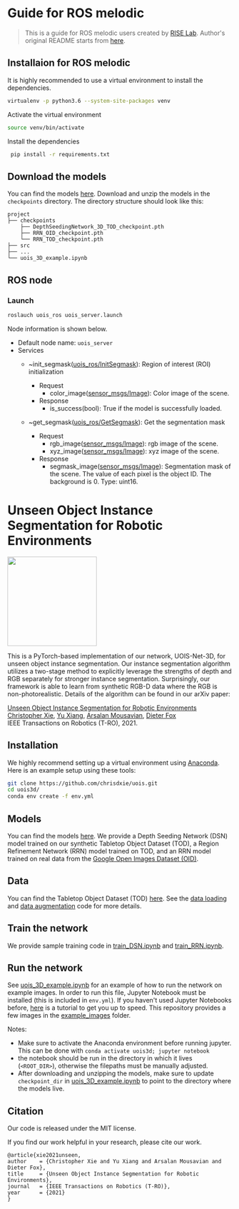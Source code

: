 # Guide for ROS melodic
> This is a guide for ROS melodic users created by [RISE Lab](https://github.com/rise-lab-skku). Author's original README starts from [here](#unseen-object-instance-segmentation-for-robotic-environments).
## Installaion for ROS melodic
It is highly recommended to use a virtual environment to install the dependencies. 
```bash
virtualenv -p python3.6 --system-site-packages venv
```

Activate the virtual environment
```bash
source venv/bin/activate
```

Install the dependencies
```bash
 pip install -r requirements.txt
```

## Download the models
You can find the models [here](https://drive.google.com/uc?export=download&id=1D-eaiOgFq_mg8OwbLXorgOB5lrxvmgQd). Download and unzip the models in the `checkpoints` directory. The directory structure should look like this:
```
project
├── checkpoints
    ├── DepthSeedingNetwork_3D_TOD_checkpoint.pth
    ├── RRN_OID_checkpoint.pth
    └── RRN_TOD_checkpoint.pth
├── src
├── ...
└── uois_3D_example.ipynb
```

## ROS node
### Launch
```bash
roslauch uois_ros uois_server.launch
```
Node information is shown below.
* Default node name: `uois_server`
* Services
    * ~init_segmask([uois_ros/InitSegmask](srv/InitSegmask.srv)): Region of interest (ROI) initialization
        * Request
            * color_image([sensor_msgs/Image](http://docs.ros.org/en/melodic/api/sensor_msgs/html/msg/Image.html)): Color image of the scene.
        * Response
            * is_success(bool): True if the model is successfully loaded.

    * ~get_segmask([uois_ros/GetSegmask](srv/GetSegmask.srv)): Get the segmentation mask
        * Request
            * rgb_image([sensor_msgs/Image](http://docs.ros.org/en/melodic/api/sensor_msgs/html/msg/Image.html)): rgb image of the scene.
            * xyz_image([sensor_msgs/Image](http://docs.ros.org/en/melodic/api/sensor_msgs/html/msg/Image.html)): xyz image of the scene.
        * Response
            * segmask_image([sensor_msgs/Image](http://docs.ros.org/en/melodic/api/sensor_msgs/html/msg/Image.html)): Segmentation mask of the scene. The value of each pixel is the object ID. The background is 0. Type: uint16.

# Unseen Object Instance Segmentation for Robotic Environments

<img src="gifs/pipeline.gif" height="200" />

This is a PyTorch-based implementation of our network, UOIS-Net-3D, for unseen object instance segmentation. Our instance segmentation algorithm utilizes a two-stage method to explicitly leverage the strengths of depth and RGB separately for stronger instance segmentation. Surprisingly, our framework is able to learn from synthetic RGB-D data where the RGB is non-photorealistic. Details of the algorithm can be found in our arXiv paper:

[Unseen Object Instance Segmentation for Robotic Environments](https://arxiv.org/abs/2007.08073)<br/>
[Christopher Xie](https://chrisdxie.github.io), [Yu Xiang](https://yuxng.github.io), [Arsalan Mousavian](https://cs.gmu.edu/~amousavi/), [Dieter Fox](https://homes.cs.washington.edu/~fox/) <br/>
IEEE Transactions on Robotics (T-RO), 2021.

## Installation

We highly recommend setting up a virtual environment using [Anaconda](https://www.anaconda.com/distribution/). Here is an example setup using these tools:

```bash
git clone https://github.com/chrisdxie/uois.git
cd uois3d/
conda env create -f env.yml
```

## Models
You can find the models [here](https://drive.google.com/uc?export=download&id=1D-eaiOgFq_mg8OwbLXorgOB5lrxvmgQd). We provide a Depth Seeding Network (DSN) model trained on our synthetic Tabletop Object Dataset (TOD), a Region Refinement Network (RRN) model trained on TOD, and an RRN model trained on real data from the [Google Open Images Dataset (OID)](https://storage.googleapis.com/openimages/web/download.html).

## Data
You can find the Tabletop Object Dataset (TOD) [here](https://drive.google.com/uc?export=download&id=157nWfb4pLbwAfOdMLls6q0lZQyqUCvLY). See the [data loading](src/data_loader.py) and [data augmentation](src/data_augmentation.py) code for more details.

## Train the network
We provide sample training code in [train_DSN.ipynb](train_DSN.ipynb) and [train_RRN.ipynb](train_RRN.ipynb).

## Run the network
See [uois_3D_example.ipynb](uois_3D_example.ipynb) for an example of how to run the network on example images. In order to run this file, Jupyter Notebook must be installed (this is included in `env.yml`). If you haven't used Jupyter Notebooks before, [here](https://www.dataquest.io/blog/jupyter-notebook-tutorial/) is a tutorial to get you up to speed. This repository provides a few images in the [example_images](example_images/) folder. 

Notes:

* Make sure to activate the Anaconda environment before running jupyter. This can be done with ``` conda activate uois3d; jupyter notebook ```
* the notebook should be run in the directory in which it lives (`<ROOT_DIR>`), otherwise the filepaths must be manually adjusted.
* After downloading and unzipping the models, make sure to update `checkpoint_dir` in [uois_3D_example.ipynb](uois_3D_example.ipynb) to point to the directory where the models live.

## Citation
Our code is released under the MIT license.

If you find our work helpful in your research, please cite our work.

```
@article{xie2021unseen,
author    = {Christopher Xie and Yu Xiang and Arsalan Mousavian and Dieter Fox},
title     = {Unseen Object Instance Segmentation for Robotic Environments},
journal   = {IEEE Transactions on Robotics (T-RO)},
year      = {2021}
}
```
